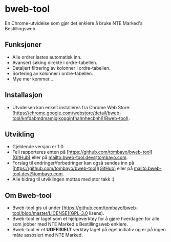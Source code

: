# bweb-tool
En Chrome-utvidelse som gjør det enklere å bruke NTE Marked's Bestillingsweb.

## Funksjoner
* Alle ordrer lastes automatisk inn.
* Avansert søking direkte i ordre-tabellen.
* Detaljert filtrering av kolonner i ordre-tabellen.
* Sortering av kolonner i ordre-tabellen.
* Mye mer kommer...

## Installasjon
* Utvidelsen kan enkelt installeres fra Chrome Web Store: [https://chrome.google.com/webstore/detail/bweb-tool/knfdabmdmamjglkopginfhahnhecbnhl](Bweb-tool).

## Utvikling
* Gjeldende versjon er 1.0.
* Feil rapporteres enten på [https://github.com/tombayo/bweb-tool](GitHub) eller på [mailto:bweb-tool.dev@tombayo.com](mail).
* Forslag til endringer/forbedringer kan også sendes inn på [https://github.com/tombayo/bweb-tool](GitHub) eller på [mailto:bweb-tool.dev@tombayo.com](mail).
* Alle bidrag til utviklingen mottas med stor takk :)

## Om Bweb-tool
* Bweb-tool gis ut under [https://github.com/tombayo/bweb-tool/blob/master/LICENSE](GPL-3.0 lisens).
* Bweb-tool er laget som et hjelpeverktøy for å gjøre hverdagen for alle som jobber med NTE Marked's Bestillingsweb enklere.  
* Bweb-tool er et __UOFFISIELT__ verktøy laget på eget initiativ og er på ingen måte assosiert med NTE Marked.